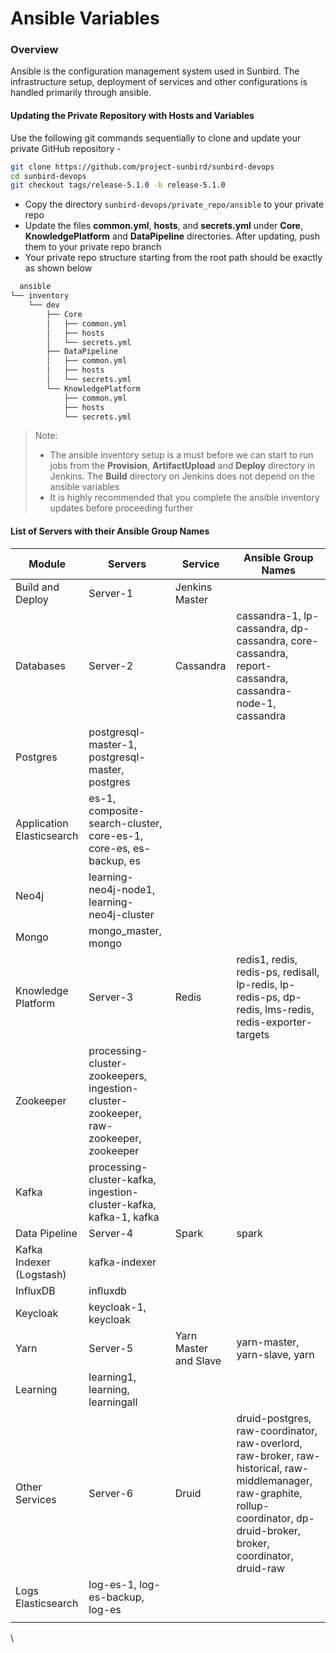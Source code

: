 # Ansible Variables

### Overview <a href="#overview" id="overview"></a>

Ansible is the configuration management system used in Sunbird. The infrastructure setup, deployment of services and other configurations is handled primarily through ansible.

#### Updating the Private Repository with Hosts and Variables <a href="#updating-the-private-repository-with-hosts-and-variables" id="updating-the-private-repository-with-hosts-and-variables"></a>

Use the following git commands sequentially to clone and update your private GitHub repository -

```bash
git clone https://github.com/project-sunbird/sunbird-devops
cd sunbird-devops
git checkout tags/release-5.1.0 -b release-5.1.0
```

* Copy the directory `sunbird-devops/private_repo/ansible` to your private repo
* Update the files **common.yml**, **hosts**, and **secrets.yml** under **Core**, **KnowledgePlatform** and **DataPipeline** directories. After updating, push them to your private repo branch
* Your private repo structure starting from the root path should be exactly as shown below

```bash
  ansible
└── inventory
    └── dev
        ├── Core
        │   ├── common.yml
        │   ├── hosts
        │   └── secrets.yml
        ├── DataPipeline
        │   ├── common.yml
        │   ├── hosts
        │   └── secrets.yml
        └── KnowledgePlatform
            ├── common.yml
            ├── hosts
            └── secrets.yml
```

> Note:
>
> * The ansible inventory setup is a must before we can start to run jobs from the **Provision**, **ArtifactUpload** and **Deploy** directory in Jenkins. The **Build** directory on Jenkins does not depend on the ansible variables
> * It is highly recommended that you complete the ansible inventory updates before proceeding further

#### List of Servers with their Ansible Group Names <a href="#list-of-servers-with-their-ansible-group-names" id="list-of-servers-with-their-ansible-group-names"></a>

| Module                    | Servers                                                                              | Service               | Ansible Group Names                                                                                                                                                             |
| ------------------------- | ------------------------------------------------------------------------------------ | --------------------- | ------------------------------------------------------------------------------------------------------------------------------------------------------------------------------- |
| Build and Deploy          | Server-1                                                                             | Jenkins Master        |                                                                                                                                                                                 |
| Databases                 | Server-2                                                                             | Cassandra             | cassandra-1, lp-cassandra, dp-cassandra, core-cassandra, report-cassandra, cassandra-node-1, cassandra                                                                          |
| Postgres                  | postgresql-master-1, postgresql-master, postgres                                     |                       |                                                                                                                                                                                 |
| Application Elasticsearch | es-1, composite-search-cluster, core-es-1, core-es, es-backup, es                    |                       |                                                                                                                                                                                 |
| Neo4j                     | learning-neo4j-node1, learning-neo4j-cluster                                         |                       |                                                                                                                                                                                 |
| Mongo                     | mongo\_master, mongo                                                                 |                       |                                                                                                                                                                                 |
| Knowledge Platform        | Server-3                                                                             | Redis                 | redis1, redis, redis-ps, redisall, lp-redis, lp-redis-ps, dp-redis, lms-redis, redis-exporter-targets                                                                           |
| Zookeeper                 | processing-cluster-zookeepers, ingestion-cluster-zookeeper, raw-zookeeper, zookeeper |                       |                                                                                                                                                                                 |
| Kafka                     | processing-cluster-kafka, ingestion-cluster-kafka, kafka-1, kafka                    |                       |                                                                                                                                                                                 |
| Data Pipeline             | Server-4                                                                             | Spark                 | spark                                                                                                                                                                           |
| Kafka Indexer (Logstash)  | kafka-indexer                                                                        |                       |                                                                                                                                                                                 |
| InfluxDB                  | influxdb                                                                             |                       |                                                                                                                                                                                 |
| Keycloak                  | keycloak-1, keycloak                                                                 |                       |                                                                                                                                                                                 |
| Yarn                      | Server-5                                                                             | Yarn Master and Slave | yarn-master, yarn-slave, yarn                                                                                                                                                   |
| Learning                  | learning1, learning, learningall                                                     |                       |                                                                                                                                                                                 |
| Other Services            | Server-6                                                                             | Druid                 | druid-postgres, raw-coordinator, raw-overlord, raw-broker, raw-historical, raw-middlemanager, raw-graphite, rollup-coordinator, dp-druid-broker, broker, coordinator, druid-raw |
| Logs Elasticsearch        | log-es-1, log-es-backup, log-es                                                      |                       |                                                                                                                                                                                 |
|                           |                                                                                      |                       |                                                                                                                                                                                 |

\\
